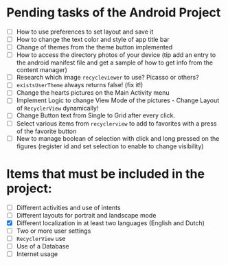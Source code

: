 # Pending tasks of the Android Project
- [ ] How to use preferences to set layout and save it
- [ ] How to change the text color and style of app title bar
- [ ] Change of themes from the theme button implemented
- [ ] How to access the directory photos of your device (tip add an entry to the android manifest file and get a sample of how to get info from the content manager) 
- [ ] Research which image `recycleviewer` to use? Picasso or others?
- [ ] `existsUserTheme` always returns false! (fix it!)
- [ ] Change the hearts pictures on the Main Activity menu
- [ ] Implement Logic to change View Mode of the pictures - Change Layout of `RecyclerView` dynamically!
- [ ] Change Button text from Single to Grid after every click.
- [ ] Select various items from `recyclerview` to add to favorites with a press of the favorite button
- [ ] New to manage boolean of selection with click and long pressed on the figures (register id and set selection to enable to change visibility)

# Items that must be included in the project:
- [ ] Different activities and use of intents
- [ ] Different layouts for portrait and landscape mode
- [x] Different localization in at least two languages (English and Dutch)
- [ ] Two or more user settings
- [ ] `RecyclerView` use
- [ ] Use of a Database
- [ ] Internet usage
